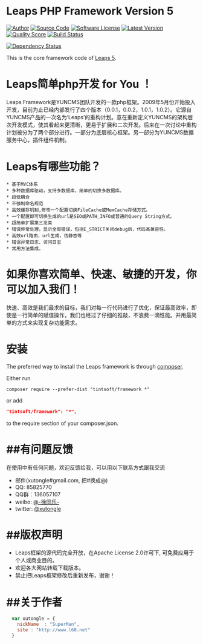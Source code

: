 Leaps PHP Framework Version 5
===========================
[![Author](http://img.shields.io/badge/author-@xutongle-blue.svg?style=flat-square)](https://twitter.com/xutongle)
[![Source Code](http://img.shields.io/badge/source-tintsoft/framework-blue.svg?style=flat-square)](https://github.com/tintsoft/framework)
[![Software License](https://img.shields.io/badge/license-MIT-brightgreen.svg?style=flat-square)](LICENSE)
[![Latest Version](https://img.shields.io/github/release/tintsoft/framework.svg?style=flat-square)](https://github.com/tintsoft/framework/releases)
[![Quality Score](https://img.shields.io/scrutinizer/g/tintsoft/framework.svg?style=flat-square)](https://scrutinizer-ci.com/g/tintsoft/framework)
[![Build Status](https://travis-ci.org/tintsoft/framework.svg?branch=master)](https://travis-ci.org/tintsoft/framework)

[![Dependency Status](https://www.versioneye.com/user/projects/548aa198dd709d811f000020#tab-settings/badge.svg?style=flat)](https://www.versioneye.com/user/projects/548aa198dd709d811f000020#tab-settings)


This is the core framework code of [Leaps 5](https://github.com/leaps/framework#readme).


Leaps简单php开发 for You ！
===========================
Leaps Framework是YUNCMS团队开发的一款php框架。2009年5月份开始投入开发，目前为止已经内部发行了四个版本（0.0.1，0.0.2，1.0.1，1.0.2）。它源自YUNCMS产品的一次名为‘Leaps’的重构计划。意在重新定义YUNCMS的架构层次开发模式，使其看起来更清晰，更易于扩展和二次开发。后来在一次讨论中重构计划被分为了两个部分进行。一部分为底层核心框架。另一部分为YUNCMS数据服务中心，插件组件机制。

Leaps有哪些功能？
===========================
    * 基于MVC体系
    * 多种数据库驱动，支持多数据库，简单的切换多数据库。
    * 超低耦合
    * 不强制命名规范
    * 高效缓存机制,修改一个配置切换FileCache或MemCache存储方式。
    * 一个配置即可切换生成的url是SEO或PATH_INFO或普通的Query String方式。
    * 超简单扩展第三发类
    * 错误异常处理，显示全部错误，包括E_STRICT关闭debug后，代码高兼容性。
    * 高效url路由，url生成，伪静态等
    * 错误异常日志、访问日志
    * 常用方法集成。 

如果你喜欢简单、快速、敏捷的开发，你可以加入我们！
===========================
快速、高效是我们最求的目标，我们对每一行代码进行了优化，保证最高效率，即使是一行简单的赋值操作，我们也经过了仔细的推敲，不浪费一滴性能。并用最简单的方式来实现复杂功能需求。

安装
===========================

The preferred way to install the Leaps framework is through [composer](http://getcomposer.org/download/).

Either run

```
composer require --prefer-dist "tintsoft/framework *"
```

or add

```json
"tintsoft/framework": "*",
```

to the require section of your composer.json.

##有问题反馈
===========================
在使用中有任何问题，欢迎反馈给我，可以用以下联系方式跟我交流

* 邮件(xutongle#gmail.com, 把#换成@)
* QQ: 85825770
* QQ群：136057107 
* weibo: [@-徐同乐-](http://weibo.com/xutongle)
* twitter: [@xutongle](http://twitter.com/xutongle)

##版权声明
===========================
* Leaps框架的源代码完全开放，在Apache License 2.0许可下, 可免费应用于个人或商业目的。
* 欢迎各大网站转载下载版本。
* 禁止把Leaps框架修改后重新发布，谢谢！ 

##关于作者
===========================
```javascript
  var xutongle = {
    nickName  : "SuperMan",
    site : "http://www.l68.net"
  }
```